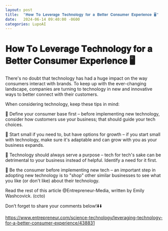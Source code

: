 ```yaml
---
layout: post
title:  "𝐇𝐨𝐰 𝐓𝐨 𝐋𝐞𝐯𝐞𝐫𝐚𝐠𝐞 𝐓𝐞𝐜𝐡𝐧𝐨𝐥𝐨𝐠𝐲 𝐟𝐨𝐫 𝐚 𝐁𝐞𝐭𝐭𝐞𝐫 𝐂𝐨𝐧𝐬𝐮𝐦𝐞𝐫 𝐄𝐱𝐩𝐞𝐫𝐢𝐞𝐧𝐜𝐞 🖥"
date:   2024-06-14 09:40:00 -0600
categories: LupoAI
---
```


# 𝐇𝐨𝐰 𝐓𝐨 𝐋𝐞𝐯𝐞𝐫𝐚𝐠𝐞 𝐓𝐞𝐜𝐡𝐧𝐨𝐥𝐨𝐠𝐲 𝐟𝐨𝐫 𝐚 𝐁𝐞𝐭𝐭𝐞𝐫 𝐂𝐨𝐧𝐬𝐮𝐦𝐞𝐫 𝐄𝐱𝐩𝐞𝐫𝐢𝐞𝐧𝐜𝐞 🖥

There's no doubt that technology has had a huge impact on the way consumers interact with brands. To keep up with the ever-changing landscape, companies are turning to technology in new and innovative ways to better connect with their customers.

When considering technology, keep these tips in mind:

🔲 Define your consumer base first – before implementing new technology, consider how customers use your business; that should guide your tech choices.

🔲 Start small if you need to, but have options for growth – if you start small with technology, make sure it's adaptable and can grow with you as your business expands.

🔲 Technology should always serve a purpose – tech for tech's sake can be detrimental to your business instead of helpful. Identify a need for it first.

🔲 Be the consumer before implementing new tech – an important step in adopting new technology is to "shop" other similar businesses to see what you like (or don't like) about their technology.

Read the rest of this article @Entrepreneur-Media, written by Emily Washcovick. (ccto)

Don’t forget to share your comments below!⬇️⬇️

https://www.entrepreneur.com/science-technology/leveraging-technology-for-a-better-consumer-experience/438831